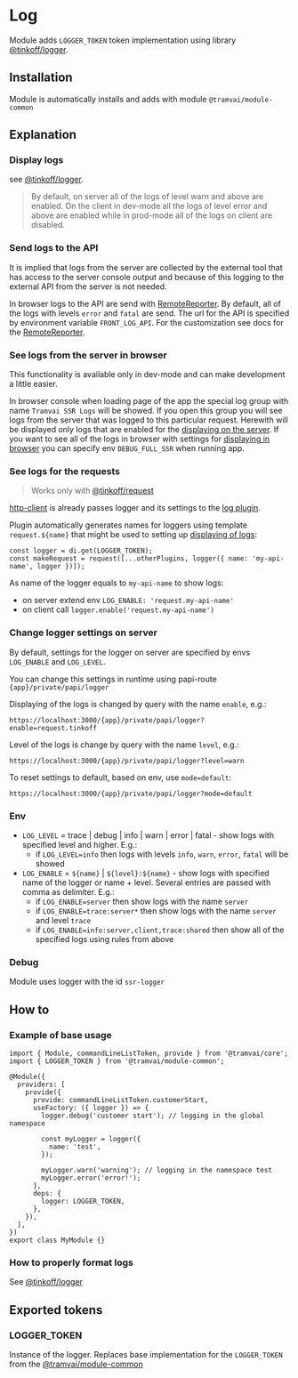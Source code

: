 # Log

Module adds `LOGGER_TOKEN` token implementation using library [@tinkoff/logger](references/libs/logger.md).

## Installation

Module is automatically installs and adds with module `@tramvai/module-common`

## Explanation

### Display logs

see [@tinkoff/logger](../libs/logger#display-logs).

> By default, on server all of the logs of level warn and above are enabled. On the client in dev-mode all the logs of level error and above are enabled while in prod-mode all of the logs on client are disabled.

### Send logs to the API

It is implied that logs from the server are collected by the external tool that has access to the server console output and because of this logging to the external API from the server is not needed.

In browser logs to the API are send with [RemoteReporter](../libs/logger.md#remotereporter). By default, all of the logs with levels `error` and `fatal` are send. The url for the API is specified by environment variable `FRONT_LOG_API`. For the customization see docs for the [RemoteReporter](../libs/logger.md#remotereporter).

### See logs from the server in browser

This functionality is available only in dev-mode and can make development a little easier.

In browser console when loading page of the app the special log group with name `Tramvai SSR Logs` will be showed. If you open this group you will see logs from the server that was logged to this particular request. Herewith will be displayed only logs that are enabled for the [displaying on the server](#display-logs). If you want to see all of the logs in browser with settings for [displaying in browser](#display-logs) you can specify env `DEBUG_FULL_SSR` when running app.

### See logs for the requests

> Works only with [@tinkoff/request](https://tinkoff.github.io/tinkoff-request/)

[http-client](references/modules/http-client.md) is already passes logger and its settings to the [log plugin](https://tinkoff.github.io/tinkoff-request/docs/plugins/log.html).

Plugin automatically generates names for loggers using template `request.${name}` that might be used to setting up [displaying of logs](#display-logs):

```tsx
const logger = di.get(LOGGER_TOKEN);
const makeRequest = request([...otherPlugins, logger({ name: 'my-api-name', logger })]);
```

As name of the logger equals to `my-api-name` to show logs:

- on server extend env `LOG_ENABLE: 'request.my-api-name'`
- on client call `logger.enable('request.my-api-name')`

### Change logger settings on server

By default, settings for the logger on server are specified by envs `LOG_ENABLE` and `LOG_LEVEL`.

You can change this settings in runtime using papi-route `{app}/private/papi/logger`

Displaying of the logs is changed by query with the name `enable`, e.g.:

```
https://localhost:3000/{app}/private/papi/logger?enable=request.tinkoff
```

Level of the logs is change by query with the name `level`, e.g.:

```
https://localhost:3000/{app}/private/papi/logger?level=warn
```

To reset settings to default, based on env, use `mode=default`:

```
https://localhost:3000/{app}/private/papi/logger?mode=default
```

### Env

- `LOG_LEVEL` = trace | debug | info | warn | error | fatal - show logs with specified level and higher. E.g.:
  - if `LOG_LEVEL=info` then logs with levels `info`, `warn`, `error`, `fatal` will be showed
- `LOG_ENABLE` = `${name}` | `${level}:${name}` - show logs with specified name of the logger or name + level. Several entries are passed with comma as delimiter. E.g.:
  - if `LOG_ENABLE=server` then show logs with the name `server`
  - if `LOG_ENABLE=trace:server*` then show logs with the name `server` and level `trace`
  - if `LOG_ENABLE=info:server,client,trace:shared` then show all of the specified logs using rules from above

### Debug

Module uses logger with the id `ssr-logger`

## How to

### Example of base usage

```tsx
import { Module, commandLineListToken, provide } from '@tramvai/core';
import { LOGGER_TOKEN } from '@tramvai/module-common';

@Module({
  providers: [
    provide({
      provide: commandLineListToken.customerStart,
      useFactory: ({ logger }) => {
        logger.debug('customer start'); // logging in the global namespace

        const myLogger = logger({
          name: 'test',
        });

        myLogger.warn('warning'); // logging in the namespace test
        myLogger.error('error!');
      },
      deps: {
        logger: LOGGER_TOKEN,
      },
    }),
  ],
})
export class MyModule {}
```

### How to properly format logs

See [@tinkoff/logger](../libs/logger.md#how-to-log-properly)

## Exported tokens

### LOGGER_TOKEN

Instance of the logger. Replaces base implementation for the `LOGGER_TOKEN` from the [@tramvai/module-common](references/modules/common.md)
